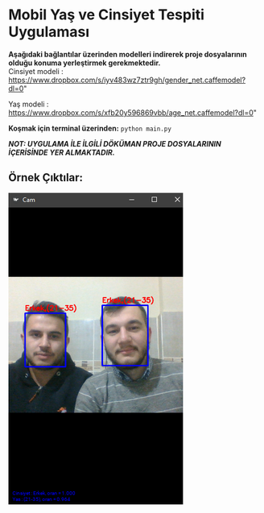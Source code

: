 # Mobil Yaş ve Cinsiyet Tespiti Uygulaması

<b>Aşağıdaki bağlantılar üzerinden modelleri indirerek proje dosyalarının olduğu konuma yerleştirmek gerekmektedir.</b></br>
Cinsiyet modeli : https://www.dropbox.com/s/iyv483wz7ztr9gh/gender_net.caffemodel?dl=0"

Yaş modeli : https://www.dropbox.com/s/xfb20y596869vbb/age_net.caffemodel?dl=0"

<b>Koşmak için terminal üzerinden:</b> ``` python main.py ```

<b><i>NOT: UYGULAMA İLE İLGİLİ DÖKÜMAN PROJE DOSYALARININ İÇERİSİNDE YER ALMAKTADIR.</i></b>

<h2>Örnek Çıktılar:</h2>
<img src="output.png">